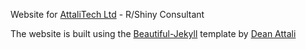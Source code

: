 

Website for [AttaliTech Ltd](https://attalitech.com/) - R/Shiny Consultant

The website is built using the [Beautiful-Jekyll](https://beautifuljekyll.com/) template by [Dean Attali](https://deanattali.com/)

